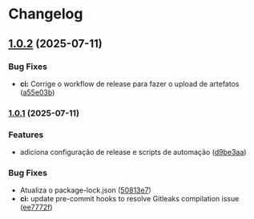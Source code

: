 # Changelog

## [1.0.2](https://github.com/nataliagranato/terragrunt-mcp-server/compare/v1.0.1...v1.0.2) (2025-07-11)


### Bug Fixes

* **ci:** Corrige o workflow de release para fazer o upload de artefatos ([a55e03b](https://github.com/nataliagranato/terragrunt-mcp-server/commit/a55e03b1db56338bd91334523ecbbf25883b779f))

### [1.0.1](https://github.com/nataliagranato/terragrunt-mcp-server/compare/v1.0.0...v1.0.1) (2025-07-11)


### Features

* adiciona configuração de release e scripts de automação ([d9be3aa](https://github.com/nataliagranato/terragrunt-mcp-server/commit/d9be3aac6dae5250a13ccdef93213400b13d0532))


### Bug Fixes

* Atualiza o package-lock.json ([50813e7](https://github.com/nataliagranato/terragrunt-mcp-server/commit/50813e711f92492e3b6254a0169e0a73b7fa063e))
* **ci:** update pre-commit hooks to resolve Gitleaks compilation issue ([ee7772f](https://github.com/nataliagranato/terragrunt-mcp-server/commit/ee7772f3b3b6037f42f35da38cf158de6586f671))
